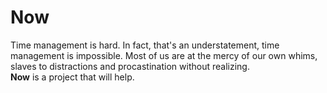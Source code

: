 # Now

Time management is hard.  In fact, that's an understatement, time management is impossible.  Most of us are at the mercy of our own whims, slaves to distractions and procastination without realizing.  
**Now** is a project that will help.  
  

